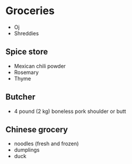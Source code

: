 # Groceries

- Oj
- Shreddies

## Spice store

- Mexican chili powder
- Rosemary
- Thyme

## Butcher

- 4 pound (2 kg) boneless pork shoulder or butt

## Chinese grocery

- noodles (fresh and frozen)
- dumplings
- duck
